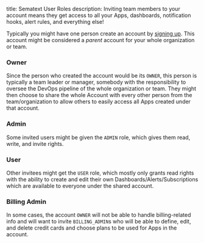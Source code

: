 title: Sematext User Roles
description: Inviting team members to your account means they get access to all your Apps, dashboards, notification hooks, alert rules, and everything else!

Typically you might have one person create an account by [signing up](https://apps.sematext.com/ui/registration). 
This account might be considered a _parent_ account for your whole organization or team.  

### Owner
Since the person who created the account would be its `OWNER`, this person
is typically a team leader or manager, somebody with the responsibility to 
oversee the DevOps pipeline of the whole organization or team. They might then choose 
to share the whole Account with every other person from the team/organization 
to allow others to easily access all Apps created under that account.

### Admin
Some invited users might be given the `ADMIN` role, which gives
them read, write, and invite rights. 

### User
Other invitees might get the
`USER` role, which mostly only grants read rights with the ability to
create and edit their own Dashboards/Alerts/Subscriptions which are
available to everyone under the shared account. 

### Billing Admin
In some cases, the account `OWNER` will not be able to handle billing-related 
info and will want to invite `BILLING_ADMIN`s who will be able to define, 
edit, and delete credit cards and choose plans to be used for Apps in the 
account.
